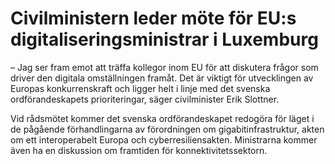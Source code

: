 # Civilministern leder möte för EU:s digitaliseringsministrar i Luxemburg

– Jag ser fram emot att träffa kollegor inom EU för att diskutera frågor som driver den digitala omställningen framåt. Det är viktigt för utvecklingen av Europas konkurrenskraft och ligger helt i linje med det svenska ordförandeskapets prioriteringar, säger civilminister Erik Slottner.

Vid rådsmötet kommer det svenska ordförandeskapet redogöra för läget i de pågående förhandlingarna av förordningen om gigabitinfrastruktur, akten om ett interoperabelt Europa och cyberresiliensakten. Ministrarna kommer även ha en diskussion om framtiden för konnektivitetssektorn.
